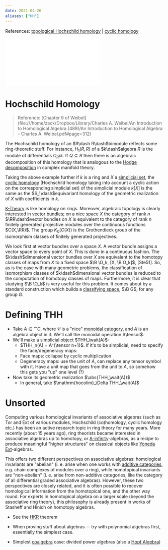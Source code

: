 ```yaml
---
date: 2021-04-26
aliases: ["HH"]
---
```


References: [topological Hochschild homology](topological%20Hochschild%20homology.md) | [cyclic homology](cyclic%20homology)

![Algebraic deformation theory paper](attachments/1214427886.pdf)

# Hochschild Homology

> Reference: [Chapter 9 of Weibel](file:///home/zack/Dropbox/Library/Charles A. Weibel/An Introduction to Homological Algebra (489)/An Introduction to Homological Algebra - Charles A. Weibel.pdf#page=312)

The Hochschild homology of an $R\dash R\dash$bimodule reflects some ring-theoretic stuff. For instance, $H_1(R,R)$ of a $k\dash$algebra $R$ is the module of differentials $\Omega_R/k$. If $Q\subseteq R$ then there is an algebraic decomposition of this homology that is analogous to the [Hodge decomposition](Hodge%20decomposition) in complex manifold theory.

Taking the above example further if $k$ is a ring and $X$ a [simplicial set](simplicial%20set.md), the [cyclic homology](cyclic%20homology) (Hochschild homology taking into account a cyclic action on the corresponding simplicial set) of the simplicial module $k[X]$ is the same as the $S_1\dash$equivariant homology of the geometric realization of $X$ with coefficients in $k$.

[K-Theory](K-Theory.md) is like homology on rings. Moreover, algebraic topology is clearly interested in [vector bundles](vector%20bundles); on a nice space $X$ the category of rank $n$ $\RR\dash$vector bundles on $X$ is equivalent to the category of rank $n$ finitely generated projective modules over the continuous functions $C(X,\RR)$. The group $K_0(C(X))$ is the Grothendieck group of the isomorphism classes of finitely generated projectives.

We look first at vector bundles over a space $X$. A vector bundle assigns a vector space to every point of $X$. This is done in a continuous fashion. The $k\dash$dimensional vector bundles over $X$ are equivalent to the homotopy classes of maps from $X$ to a fixed space $\B \O_k, [X, \B O_k]$, [Ste51]. So, as is the case with many geometric problems, the classification of isomorphism classes of $k\dash$dimensional vector bundles is reduced to the computation of homotopy classes of maps. Furthermore, it is clear that studying $\B \O_k$ is very useful for this problem. It comes about by a standard construction which builds a [classifying space](classifying%20space.md), $\B G$, for any group $G$.

# Defining THH

- Take $A \in \cat{C}$, where $\mathcal C$ is a "nice" [monoidal category](Monoidal%20category.md), and $A$ is an algebra object in it. We'll call the monoidal operation $\tensor$.
- We'll make a simplicial object $THH_\wait(A)$:
  - $THH_n(A) = A^{\tensor n+1}$. If it's to be simplicial, need to specify the face/degeneracy maps:
  - Face maps: collapse by cyclic multiplication
  - Degeneracy maps: use the unit of $A$, can replace any tensor symbol with it. Have a unit map that goes from the unit to $A$, so somehow this gets you "up" one level (?)
- Now take its geometric realization $\abs{THH_\wait(A)}$
  - In general, take $\mathrm{hocolim}_\Delta THH_\wait(A)$

# Unsorted

Computing various homological invariants of associative algebras (such as Tor and Ext of various modules, Hochschild (co)homology, cyclic homology etc.) has been an active research topic in ring theory for many years. More recently (about 15 years ago), ring theorists became interested in associative algebras up to homotopy, or [A-infinity](A-infinity)-algebras, as a recipe to produce meaningful "higher structures" on classical objects like [Yoneda Ext](Yoneda%20Ext)-algebras.

This offers two different perspectives on associative algebras: homological invariants are "abelian" (i. e. arise when one works with [additive categories](additive%20category), e.g. chain complexes of modules over a ring), while homotopical invariants are "non-abelian" (i. e. arise from non-additive categories, like the category of all differential graded associative algebras). However, these two perspectives are closely related, and it is often possible to recover homological information from the homotopical one, and the other way round. For experts in homotopical algebra on a larger scale (beyond the associative ring theory), this philosophy is already present in works of Stasheff and Hinich on homotopy algebras.


- See the [HKR](HKR.md) theorem

- When proving stuff about algebras -- try with polynomial algebras first, essentially the simplest case.
- Simplest [coalgebra](coalgebra) case: divided power algebras (also a [Hopf Algebra](Hopf%20Algebra))